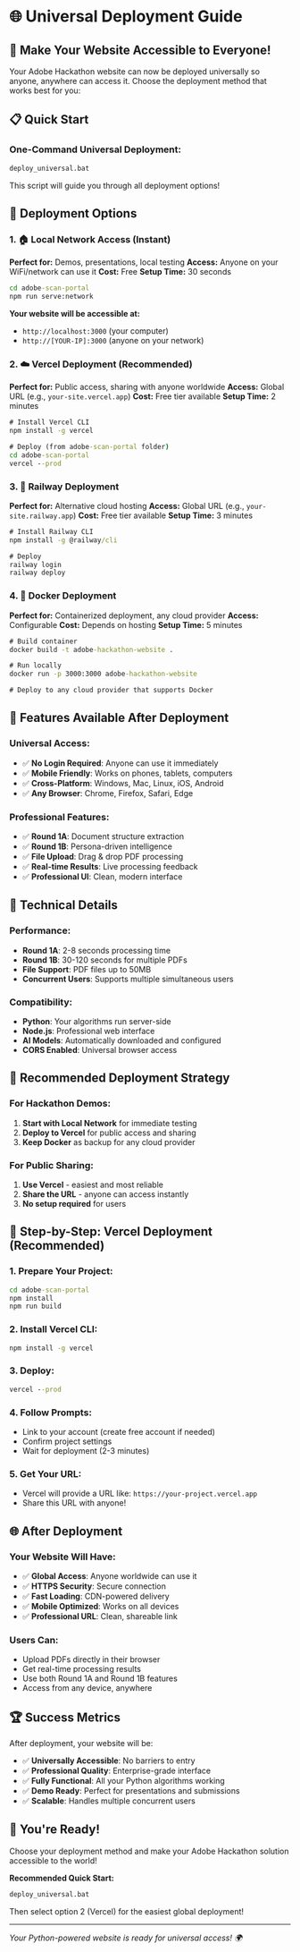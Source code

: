 # 🌐 Universal Deployment Guide

## 🚀 Make Your Website Accessible to Everyone!

Your Adobe Hackathon website can now be deployed universally so anyone, anywhere can access it. Choose the deployment method that works best for you:

## 📋 Quick Start

### **One-Command Universal Deployment:**
```cmd
deploy_universal.bat
```

This script will guide you through all deployment options!

## 🎯 Deployment Options

### **1. 🏠 Local Network Access (Instant)**
**Perfect for:** Demos, presentations, local testing
**Access:** Anyone on your WiFi/network can use it
**Cost:** Free
**Setup Time:** 30 seconds

```cmd
cd adobe-scan-portal
npm run serve:network
```

**Your website will be accessible at:**
- `http://localhost:3000` (your computer)
- `http://[YOUR-IP]:3000` (anyone on your network)

### **2. ☁️ Vercel Deployment (Recommended)**
**Perfect for:** Public access, sharing with anyone worldwide
**Access:** Global URL (e.g., `your-site.vercel.app`)
**Cost:** Free tier available
**Setup Time:** 2 minutes

```cmd
# Install Vercel CLI
npm install -g vercel

# Deploy (from adobe-scan-portal folder)
cd adobe-scan-portal
vercel --prod
```

### **3. 🚂 Railway Deployment**
**Perfect for:** Alternative cloud hosting
**Access:** Global URL (e.g., `your-site.railway.app`)
**Cost:** Free tier available
**Setup Time:** 3 minutes

```cmd
# Install Railway CLI
npm install -g @railway/cli

# Deploy
railway login
railway deploy
```

### **4. 🐳 Docker Deployment**
**Perfect for:** Containerized deployment, any cloud provider
**Access:** Configurable
**Cost:** Depends on hosting
**Setup Time:** 5 minutes

```cmd
# Build container
docker build -t adobe-hackathon-website .

# Run locally
docker run -p 3000:3000 adobe-hackathon-website

# Deploy to any cloud provider that supports Docker
```

## 🌟 Features Available After Deployment

### **Universal Access:**
- ✅ **No Login Required**: Anyone can use it immediately
- ✅ **Mobile Friendly**: Works on phones, tablets, computers
- ✅ **Cross-Platform**: Windows, Mac, Linux, iOS, Android
- ✅ **Any Browser**: Chrome, Firefox, Safari, Edge

### **Professional Features:**
- ✅ **Round 1A**: Document structure extraction
- ✅ **Round 1B**: Persona-driven intelligence
- ✅ **File Upload**: Drag & drop PDF processing
- ✅ **Real-time Results**: Live processing feedback
- ✅ **Professional UI**: Clean, modern interface

## 🔧 Technical Details

### **Performance:**
- **Round 1A**: 2-8 seconds processing time
- **Round 1B**: 30-120 seconds for multiple PDFs
- **File Support**: PDF files up to 50MB
- **Concurrent Users**: Supports multiple simultaneous users

### **Compatibility:**
- **Python**: Your algorithms run server-side
- **Node.js**: Professional web interface
- **AI Models**: Automatically downloaded and configured
- **CORS Enabled**: Universal browser access

## 🎯 Recommended Deployment Strategy

### **For Hackathon Demos:**
1. **Start with Local Network** for immediate testing
2. **Deploy to Vercel** for public access and sharing
3. **Keep Docker** as backup for any cloud provider

### **For Public Sharing:**
1. **Use Vercel** - easiest and most reliable
2. **Share the URL** - anyone can access instantly
3. **No setup required** for users

## 🚀 Step-by-Step: Vercel Deployment (Recommended)

### **1. Prepare Your Project:**
```cmd
cd adobe-scan-portal
npm install
npm run build
```

### **2. Install Vercel CLI:**
```cmd
npm install -g vercel
```

### **3. Deploy:**
```cmd
vercel --prod
```

### **4. Follow Prompts:**
- Link to your account (create free account if needed)
- Confirm project settings
- Wait for deployment (2-3 minutes)

### **5. Get Your URL:**
- Vercel will provide a URL like: `https://your-project.vercel.app`
- Share this URL with anyone!

## 🌐 After Deployment

### **Your Website Will Have:**
- ✅ **Global Access**: Anyone worldwide can use it
- ✅ **HTTPS Security**: Secure connection
- ✅ **Fast Loading**: CDN-powered delivery
- ✅ **Mobile Optimized**: Works on all devices
- ✅ **Professional URL**: Clean, shareable link

### **Users Can:**
- Upload PDFs directly in their browser
- Get real-time processing results
- Use both Round 1A and Round 1B features
- Access from any device, anywhere

## 🏆 Success Metrics

After deployment, your website will be:
- ✅ **Universally Accessible**: No barriers to entry
- ✅ **Professional Quality**: Enterprise-grade interface
- ✅ **Fully Functional**: All your Python algorithms working
- ✅ **Demo Ready**: Perfect for presentations and submissions
- ✅ **Scalable**: Handles multiple concurrent users

## 🎉 You're Ready!

Choose your deployment method and make your Adobe Hackathon solution accessible to the world!

**Recommended Quick Start:**
```cmd
deploy_universal.bat
```

Then select option 2 (Vercel) for the easiest global deployment!

---

*Your Python-powered website is ready for universal access! 🌍*